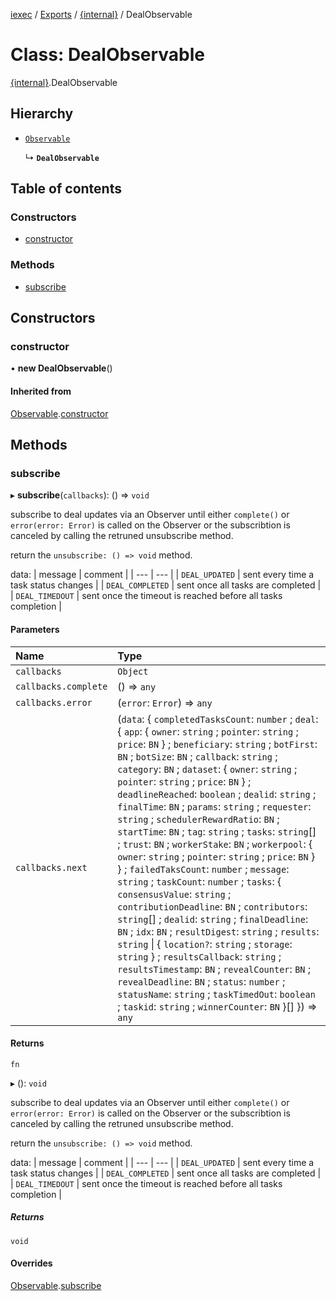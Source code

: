 [iexec](../README.md) / [Exports](../modules.md) / [{internal}](../modules/internal_.md) / DealObservable

# Class: DealObservable

[{internal}](../modules/internal_.md).DealObservable

## Hierarchy

- [`Observable`](internal_.Observable.md)

  ↳ **`DealObservable`**

## Table of contents

### Constructors

- [constructor](internal_.DealObservable.md#constructor)

### Methods

- [subscribe](internal_.DealObservable.md#subscribe)

## Constructors

### constructor

• **new DealObservable**()

#### Inherited from

[Observable](internal_.Observable.md).[constructor](internal_.Observable.md#constructor)

## Methods

### subscribe

▸ **subscribe**(`callbacks`): () => `void`

subscribe to deal updates via an Observer until either `complete()` or `error(error: Error)` is called on the Observer or the subscribtion is canceled by calling the retruned unsubscribe method.

return the `unsubscribe: () => void` method.

data:
| message | comment |
| --- | --- |
| `DEAL_UPDATED` | sent every time a task status changes |
| `DEAL_COMPLETED` | sent once all tasks are completed |
| `DEAL_TIMEDOUT` | sent once the timeout is reached before all tasks completion |

#### Parameters

| Name | Type |
| :------ | :------ |
| `callbacks` | `Object` |
| `callbacks.complete` | () => `any` |
| `callbacks.error` | (`error`: `Error`) => `any` |
| `callbacks.next` | (`data`: { `completedTasksCount`: `number` ; `deal`: { `app`: { `owner`: `string` ; `pointer`: `string` ; `price`: `BN`  } ; `beneficiary`: `string` ; `botFirst`: `BN` ; `botSize`: `BN` ; `callback`: `string` ; `category`: `BN` ; `dataset`: { `owner`: `string` ; `pointer`: `string` ; `price`: `BN`  } ; `deadlineReached`: `boolean` ; `dealid`: `string` ; `finalTime`: `BN` ; `params`: `string` ; `requester`: `string` ; `schedulerRewardRatio`: `BN` ; `startTime`: `BN` ; `tag`: `string` ; `tasks`: `string`[] ; `trust`: `BN` ; `workerStake`: `BN` ; `workerpool`: { `owner`: `string` ; `pointer`: `string` ; `price`: `BN`  }  } ; `failedTaksCount`: `number` ; `message`: `string` ; `taskCount`: `number` ; `tasks`: { `consensusValue`: `string` ; `contributionDeadline`: `BN` ; `contributors`: `string`[] ; `dealid`: `string` ; `finalDeadline`: `BN` ; `idx`: `BN` ; `resultDigest`: `string` ; `results`: `string` \| { `location?`: `string` ; `storage`: `string`  } ; `resultsCallback`: `string` ; `resultsTimestamp`: `BN` ; `revealCounter`: `BN` ; `revealDeadline`: `BN` ; `status`: `number` ; `statusName`: `string` ; `taskTimedOut`: `boolean` ; `taskid`: `string` ; `winnerCounter`: `BN`  }[]  }) => `any` |

#### Returns

`fn`

▸ (): `void`

subscribe to deal updates via an Observer until either `complete()` or `error(error: Error)` is called on the Observer or the subscribtion is canceled by calling the retruned unsubscribe method.

return the `unsubscribe: () => void` method.

data:
| message | comment |
| --- | --- |
| `DEAL_UPDATED` | sent every time a task status changes |
| `DEAL_COMPLETED` | sent once all tasks are completed |
| `DEAL_TIMEDOUT` | sent once the timeout is reached before all tasks completion |

##### Returns

`void`

#### Overrides

[Observable](internal_.Observable.md).[subscribe](internal_.Observable.md#subscribe)
